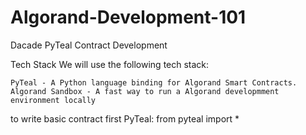 # Algorand-Development-101
Dacade PyTeal Contract Development

Tech Stack
We will use the following tech stack:

    PyTeal - A Python language binding for Algorand Smart Contracts.
    Algorand Sandbox - A fast way to run a Algorand developmment environment locally

to write basic contract first PyTeal:
        from pyteal import *